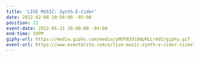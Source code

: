 ```yaml
---
title: 'LIVE MUSIC: Synth-E-Cider'
date: 2022-02-08 10:58:00 -05:00
position: 11
event-date: 2022-05-21 20:00:00 -04:00
end-time: 10PM
giphy-url: https://media.giphy.com/media/yNOFB35i00pRLLrmdI/giphy.gif
event-url: https://www.eventbrite.com/e/live-music-synth-e-cider-tickets-311897552977
---
```


